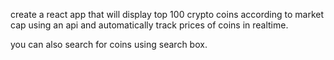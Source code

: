 create a react app that will display top 100 crypto coins according to market cap using an api and automatically track prices of coins in realtime. 

you can also search for coins using search box.
